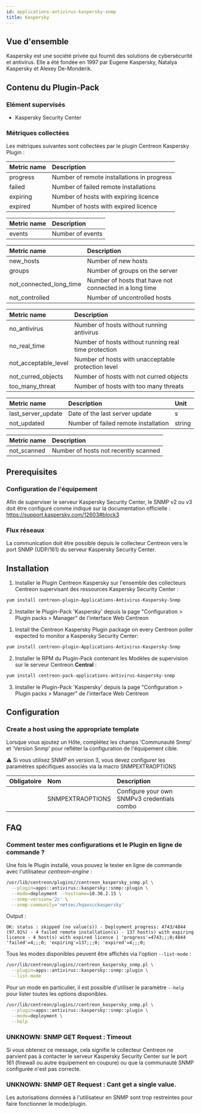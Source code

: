 ```yaml
---
id: applications-antivirus-kaspersky-snmp
title: Kaspersky
---
```


## Vue d'ensemble

Kaspersky est une société privée qui fournit des solutions de cybersécurité et 
antivirus. Elle a été fondée en 1997 par Eugene Kaspersky, Natalya Kaspersky et
Alexey De-Monderik.

## Contenu du Plugin-Pack 

### Elément supervisés

* Kaspersky Security Center

### Métriques collectées

Les métriques suivantes sont collectées par le plugin Centreon Kaspersky Plugin :

<!--DOCUSAURUS_CODE_TABS-->

<!--Deployment-->

| Metric name            | Description                                 |
| :----------------------| :-------------------------------------------| 
| progress               | Number of remote installations in progress  |     
| failed                 | Number of failed remote installations       |          
| expiring               | Number of hosts with expiring licence       |        
| expired                | Number of hosts with expired licence        |

<!--Events-->

| Metric name            | Description             |
| :----------------------| :-----------------------| 
| events                 | Number of events        |     

<!--Logical-Network-->

| Metric name               | Description                                            |
| :-------------------------| :------------------------------------------------------| 
| new_hosts                 | Number of new hosts                                    |     
| groups                    | Number of groups on the server                         |          
| not_connected_long_time   | Number of hosts that have not connected in a long time |        
| not_controlled            | Number of uncontrolled hosts                           |

<!--Protection-->

| Metric name            | Description                                           |
| :----------------------| :-----------------------------------------------------| 
| no_antivirus           | Number of hosts without running antivirus             |     
| no_real_time           | Number of hosts without running real time protection  |          
| not_acceptable_level   | Number of hosts with unacceptable protection level    |
| not_curred_objects     | Number of hosts with not curred objects               |
| too_many_threat        | Number of hosts with too many threats                 |

<!--Updates-->

| Metric name            | Description                             | Unit   |
| :----------------------| :---------------------------------------|:------ | 
| last_server_update     | Date of the last server update          | s      |    
| not_updated            | Number of failed remote installation    | string |        

<!--Full-Scan-->

| Metric name            | Description                                |
| :----------------------| :------------------------------------------| 
| not_scanned            | Number of hosts not recently scanned       |

<!--END_DOCUSAURUS_CODE_TABS-->

## Prerequisites

### Configuration de l'équipement

Afin de superviser le serveur Kaspersky Security Center, le SNMP v2 ou v3 doit
être configuré comme indiqué sur la documentation officielle : 
https://support.kaspersky.com/12603#block3

### Flux réseaux

La communication doit être possible depuis le collecteur Centreon vers le port
SNMP (UDP/161) du serveur Kaspersky Security Center.

## Installation

<!--DOCUSAURUS_CODE_TABS-->

<!--Online IMP Licence & IT-100 Editions-->

1. Installer le Plugin Centreon Kaspersky sur l'ensemble des collecteurs Centreon supervisant des ressources Kaspersky Security Center :

```bash
yum install centreon-plugin-Applications-Antivirus-Kaspersky-Snmp
```

2. Installer le Plugin-Pack 'Kaspersky' depuis la page "Configuration > Plugin packs > Manager" de l'interface Web Centreon
<!--Offline IMP License-->

1. Install the Centreon Kaspersky Plugin package on every Centreon poller expected to monitor a Kaspersky Security Center:

```bash
yum install centreon-plugin-Applications-Antivirus-Kaspersky-Snmp
```

2. Installer le RPM du Plugin-Pack contenant les Modèles de supervision sur le serveur Centreon **Central** :

```bash
yum install centreon-pack-applications-antivirus-kaspersky-snmp
```

3. Installer le Plugin-Pack 'Kaspersky' depuis la page "Configuration > Plugin packs > Manager" de l'interface Web Centreon

<!--END_DOCUSAURUS_CODE_TABS-->

## Configuration

### Create a host using the appropriate template

Lorsque vous ajoutez un Hôte, complétez les champs 'Communauté Snmp' et 
'Version Snmp' pour refléter la configuration de l'équipement cible.

:warning: Si vous utilisez SNMP en version 3, vous devez configurer les
paramètres spécifiques associés via la macro SNMPEXTRAOPTIONS

| Obligatoire | Nom              | Description                                    |
| :---------- | :--------------- | :--------------------------------------------- |
|             | SNMPEXTRAOPTIONS | Configure your own SNMPv3 credentials combo    |

## FAQ

### Comment tester mes configurations et le Plugin en ligne de commande ?

Une fois le Plugin installé, vous pouvez le tester en ligne de commande avec l'utilisateur *centreon-engine* :
 
```bash
/usr/lib/centreon/plugins//centreon_kaspersky_snmp.pl \
  --plugin=apps::antivirus::kaspersky::snmp::plugin \
  --mode=deployment --hostname=10.30.2.15 \
  --snmp-version='2c' \
  --snmp-community='netsec/hqavscckaspersky'
```

Output :

```
OK: status : skipped (no value(s)) - Deployment progress: 4743/4844 (97.91%) - 4 failed remote installation(s) - 137 host(s) with expiring licence - 4 host(s) with expired licence | 'progress'=4743;;;0;4844 'failed'=4;;;0; 'expiring'=137;;;0; 'expired'=4;;;0;
```

Tous les modes disponibles peuvent être affichés via l'option ```--list-mode``` :

```bash
/usr/lib/centreon/plugins//centreon_kaspersky_snmp.pl \
  --plugin=apps::antivirus::kaspersky::snmp::plugin \
  --list-mode
```

Pour un mode en particulier, il est possible d'utiliser le paramètre ```--help``` pour lister toutes les options disponibles.

```bash
/usr/lib/centreon/plugins//centreon_kaspersky_snmp.pl \
  --plugin=apps::antivirus::kaspersky::snmp::plugin \
  --mode=deployment \
  --help
```

### UNKNOWN: SNMP GET Request : Timeout

Si vous obtenez ce message, cela signifie le collecteur Centreon ne parvient
pas à contacter le serveur Kaspersky Security Center sur le port 161 (firewall
ou autre équipement en coupure) ou que la communauté SNMP configurée n'est pas 
correcte.

### UNKNOWN: SNMP GET Request : Cant get a single value.

Les autorisations données à l'utilisateur en SNMP sont trop restreintes pour faire
fonctionner le mode/plugin.
